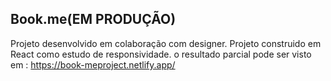 ## Book.me(EM PRODUÇÃO)

Projeto desenvolvido em colaboração com designer. Projeto construido em React como estudo de responsividade. o resultado parcial pode ser visto em : https://book-meproject.netlify.app/
